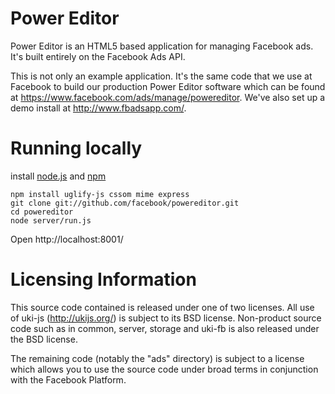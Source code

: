 Power Editor
============
Power Editor is an HTML5 based application for managing Facebook ads. It's built entirely on the Facebook Ads API.

This is not only an example application. It's the same code that we use at Facebook to build our production Power Editor software which can be found at  https://www.facebook.com/ads/manage/powereditor. We've also set up a demo install at http://www.fbadsapp.com/.

Running locally
==============
install [node.js](http://nodejs.org/) and [npm](http://npmjs.org/)

    npm install uglify-js cssom mime express
    git clone git://github.com/facebook/powereditor.git
    cd powereditor
    node server/run.js

Open http://localhost:8001/

Licensing Information
=====================
This source code contained is released under one of two licenses. All use of uki-js (http://ukijs.org/) is subject to its BSD license. Non-product source code such as in common, server, storage and uki-fb is also released under the BSD license.

The remaining code (notably the "ads" directory) is subject to a license which allows you to use the source code under broad terms in conjunction with the Facebook Platform.

